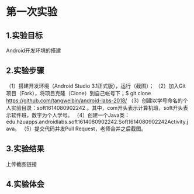 # 第一次实验

## 1.实验目标
Android开发环境的搭建

## 2.实验步骤
（1）搭建开发环境（Android Studio 3.1正式版），运行（截图）；
（2）加入Git项目（Fork），将项目克隆（Clone）到自己帐号下；$ git clone https://github.com/tangweibin/android-labs-2018/
（3）创建以学号命名的个人实验目录：soft1614080902242 。其中，com开头表示计算机班，soft开头表示软件班，数字为个人学号。
（4）创建一个Java类：edu.hzuapps.androidlabs.soft1614080902242.Soft1614080902242Activity.java。
（5）提交代码并发Pull Request，老师合并之后截图。

## 3.实验结果
上传截图链接

## 4.实验体会
